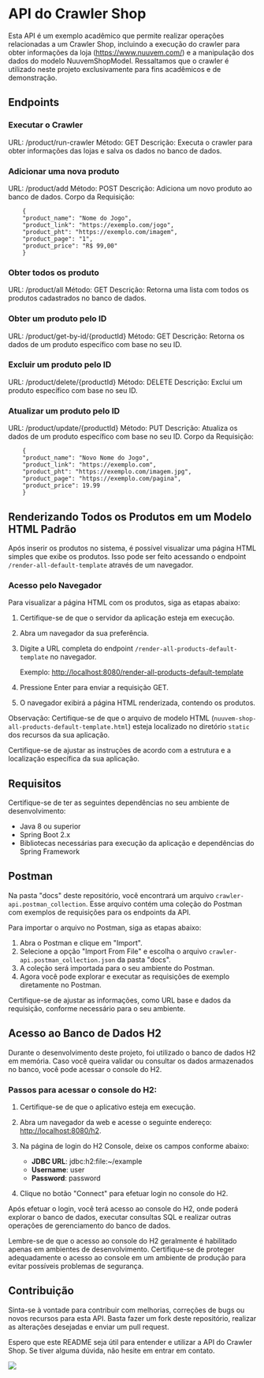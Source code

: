 # API do Crawler Shop

Esta API é um exemplo acadêmico que permite realizar operações relacionadas a um Crawler Shop, incluindo a execução do crawler para obter informações da loja (https://www.nuuvem.com/) e a manipulação dos dados do modelo NuuvemShopModel. Ressaltamos que o crawler é utilizado neste projeto exclusivamente para fins acadêmicos e de demonstração.


## Endpoints

### Executar o Crawler

URL: /product/run-crawler
Método: GET
Descrição: Executa o crawler para obter informações das lojas e salva os dados no banco de dados.

### Adicionar uma nova produto

URL: /product/add
Método: POST
Descrição: Adiciona um novo produto ao banco de dados.
Corpo da Requisição:

        {
        "product_name": "Nome do Jogo",
        "product_link": "https://exemplo.com/jogo",
        "product_pht": "https://exemplo.com/imagem",
        "product_page": "1",
        "product_price": "R$ 99,00"
        }

### Obter todos os produto

URL: /product/all
Método: GET
Descrição: Retorna uma lista com todos os produtos cadastrados no banco de dados.

### Obter um produto pelo ID

URL: /product/get-by-id/{productId}
Método: GET
Descrição: Retorna os dados de um produto específico com base no seu ID.

### Excluir um produto pelo ID

URL: /product/delete/{productId}
Método: DELETE
Descrição: Exclui um produto específico com base no seu ID.

### Atualizar um produto pelo ID

URL: /product/update/{productId}
Método: PUT
Descrição: Atualiza os dados de um produto específico com base no seu ID.
Corpo da Requisição:

        {
        "product_name": "Novo Nome do Jogo",
        "product_link": "https://exemplo.com",
        "product_pht": "https://exemplo.com/imagem.jpg",
        "product_page": "https://exemplo.com/pagina",
        "product_price": 19.99
        }

## Renderizando Todos os Produtos em um Modelo HTML Padrão

Após inserir os produtos no sistema, é possível visualizar uma página HTML simples que exibe os produtos. Isso pode ser feito acessando o endpoint `/render-all-default-template` através de um navegador.

### Acesso pelo Navegador

Para visualizar a página HTML com os produtos, siga as etapas abaixo:

1. Certifique-se de que o servidor da aplicação esteja em execução.

2. Abra um navegador da sua preferência.

3. Digite a URL completa do endpoint `/render-all-products-default-template` no navegador.

   Exemplo: [http://localhost:8080/render-all-products-default-template](http://localhost:8080/render-all-products-default-template)

4. Pressione Enter para enviar a requisição GET.

5. O navegador exibirá a página HTML renderizada, contendo os produtos.

Observação: Certifique-se de que o arquivo de modelo HTML (`nuuvem-shop-all-products-default-template.html`) esteja localizado no diretório `static` dos recursos da sua aplicação.

Certifique-se de ajustar as instruções de acordo com a estrutura e a localização específica da sua aplicação.

## Requisitos

Certifique-se de ter as seguintes dependências no seu ambiente de desenvolvimento:

- Java 8 ou superior
- Spring Boot 2.x
- Bibliotecas necessárias para execução da aplicação e dependências do Spring Framework

## Postman

Na pasta "docs" deste repositório, você encontrará um arquivo `crawler-api.postman_collection`. Esse arquivo contém uma coleção do Postman com exemplos de requisições para os endpoints da API.

Para importar o arquivo no Postman, siga as etapas abaixo:

1. Abra o Postman e clique em "Import".
2. Selecione a opção "Import From File" e escolha o arquivo `crawler-api.postman_collection.json` da pasta "docs".
3. A coleção será importada para o seu ambiente do Postman.
4. Agora você pode explorar e executar as requisições de exemplo diretamente no Postman.

Certifique-se de ajustar as informações, como URL base e dados da requisição, conforme necessário para o seu ambiente.

## Acesso ao Banco de Dados H2

Durante o desenvolvimento deste projeto, foi utilizado o banco de dados H2 em memória. Caso você queira validar ou consultar os dados armazenados no banco, você pode acessar o console do H2.

### Passos para acessar o console do H2:

1. Certifique-se de que o aplicativo esteja em execução.

2. Abra um navegador da web e acesse o seguinte endereço: [http://localhost:8080/h2](http://localhost:8080/h2).

3. Na página de login do H2 Console, deixe os campos conforme abaixo:
    - **JDBC URL**: jdbc:h2:file:~/example
    - **Username**: user
    - **Password**: password

4. Clique no botão "Connect" para efetuar login no console do H2.

Após efetuar o login, você terá acesso ao console do H2, onde poderá explorar o banco de dados, executar consultas SQL e realizar outras operações de gerenciamento do banco de dados.

Lembre-se de que o acesso ao console do H2 geralmente é habilitado apenas em ambientes de desenvolvimento. Certifique-se de proteger adequadamente o acesso ao console em um ambiente de produção para evitar possíveis problemas de segurança.

## Contribuição

Sinta-se à vontade para contribuir com melhorias, correções de bugs ou novos recursos para esta API. Basta fazer um fork
deste repositório, realizar as alterações desejadas e enviar um pull request.

Espero que este README seja útil para entender e utilizar a API do Crawler Shop. Se tiver alguma dúvida, não hesite em
entrar em contato.

![](https://media.giphy.com/media/LHZyixOnHwDDy/giphy.gif)